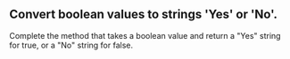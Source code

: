 ## Convert boolean values to strings 'Yes' or 'No'.

Complete the method that takes a boolean value and return a "Yes" string for true, or a "No" string for false.